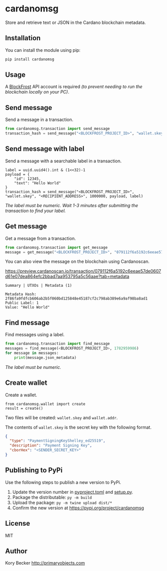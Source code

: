 # cardanomsg

Store and retrieve text or JSON in the Cardano blockchain metadata.

## Installation

You can install the module using pip:

```sh
pip install cardanomsg
```

## Usage

A [BlockFrost](https://blockfrost.io/) API account is required *(to prevent needing to run the blockchain locally on your PC)*.

## Send message

Send a message in a transaction.

```python
from cardanomsg.transaction import send_message
transaction_hash = send_message("<BLOCKFROST_PROJECT_ID>", "wallet.skey", "<RECIPIENT_ADDRESS>", 1000000, "Hello World")
```

## Send message with label

Send a message with a searchable label in a transaction.

```
label = uuid.uuid4().int & (1<<32)-1
payload = {
    "id": 12345,
    "text": "Hello World"
}
transaction_hash = send_message("<BLOCKFROST_PROJECT_ID>", "wallet.skey", "<RECIPIENT_ADDRESS>", 1000000, payload, label)
```

*The label must be numeric. Wait 1-3 minutes after submitting the transaction to find your label.*

## Get message

Get a message from a transaction.

```python
from cardanomsg.transaction import get_message
message = get_message("<BLOCKFROST_PROJECT_ID>", "079112f6a5192c6eeae57de0607d61e07dea864efc2bbad7aa953795a5c56aae")[0].json_metadata
```

You can also view the message on the blockchain using Cardanoscan.

https://preview.cardanoscan.io/transaction/079112f6a5192c6eeae57de0607d61e07dea864efc2bbad7aa953795a5c56aae?tab=metadata

```
Summary | UTXOs | Metadata (1)

Metadata Hash: 2f86fa9fdfcb606ab2b5f060bd125848e45187cf2c798ab389e6a9af98ba8ad1
Public Label: 1
Value: "Hello World"
```

## Find message

Find messages using a label.

```python
from cardanomsg.transaction import find_message
messages = find_message(<BLOCKFROST_PROJECT_ID>, 1782959986)
for message in messages:
    print(message.json_metadata)
```

*The label must be numeric.*

## Create wallet

Create a wallet.

```
from cardanomsg.wallet import create
result = create()
```

Two files will be created: `wallet.skey` and `wallet.addr`.

The contents of `wallet.skey` is the secret key with the following format.

```json
{
  "type": "PaymentSigningKeyShelley_ed25519",
  "description": "Payment Signing Key",
  "cborHex": "<SENDER_SECRET_KEY>"
}
```

## Publishing to PyPi

Use the following steps to publish a new version to PyPi.

1. Update the version number in [pyproject.toml](https://github.com/primaryobjects/cardanomsg/blob/main/pyproject.toml#L7) and [setup.py](https://github.com/primaryobjects/cardanomsg/blob/main/setup.py#L7).
2. Package the distributable: `py -m build`
3. Upload the package: `py -m twine upload dist/*`
4. Confirm the new version at https://pypi.org/project/cardanomsg

## License

MIT

## Author

Kory Becker
http://primaryobjects.com
